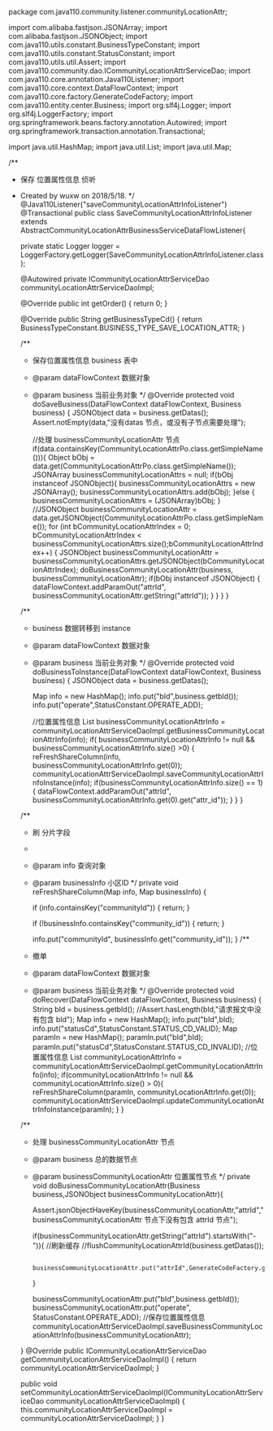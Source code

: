 package com.java110.community.listener.communityLocationAttr;

import com.alibaba.fastjson.JSONArray;
import com.alibaba.fastjson.JSONObject;
import com.java110.utils.constant.BusinessTypeConstant;
import com.java110.utils.constant.StatusConstant;
import com.java110.utils.util.Assert;
import com.java110.community.dao.ICommunityLocationAttrServiceDao;
import com.java110.core.annotation.Java110Listener;
import com.java110.core.context.DataFlowContext;
import com.java110.core.factory.GenerateCodeFactory;
import com.java110.entity.center.Business;
import org.slf4j.Logger;
import org.slf4j.LoggerFactory;
import org.springframework.beans.factory.annotation.Autowired;
import org.springframework.transaction.annotation.Transactional;

import java.util.HashMap;
import java.util.List;
import java.util.Map;

/**
 * 保存 位置属性信息 侦听
 * Created by wuxw on 2018/5/18.
 */
@Java110Listener("saveCommunityLocationAttrInfoListener")
@Transactional
public class SaveCommunityLocationAttrInfoListener extends AbstractCommunityLocationAttrBusinessServiceDataFlowListener{

    private static Logger logger = LoggerFactory.getLogger(SaveCommunityLocationAttrInfoListener.class);

    @Autowired
    private ICommunityLocationAttrServiceDao communityLocationAttrServiceDaoImpl;

    @Override
    public int getOrder() {
        return 0;
    }

    @Override
    public String getBusinessTypeCd() {
        return BusinessTypeConstant.BUSINESS_TYPE_SAVE_LOCATION_ATTR;
    }

    /**
     * 保存位置属性信息 business 表中
     * @param dataFlowContext 数据对象
     * @param business 当前业务对象
     */
    @Override
    protected void doSaveBusiness(DataFlowContext dataFlowContext, Business business) {
        JSONObject data = business.getDatas();
        Assert.notEmpty(data,"没有datas 节点，或没有子节点需要处理");

        //处理 businessCommunityLocationAttr 节点
        if(data.containsKey(CommunityLocationAttrPo.class.getSimpleName())){
            Object bObj = data.get(CommunityLocationAttrPo.class.getSimpleName());
            JSONArray businessCommunityLocationAttrs = null;
            if(bObj instanceof JSONObject){
                businessCommunityLocationAttrs = new JSONArray();
                businessCommunityLocationAttrs.add(bObj);
            }else {
                businessCommunityLocationAttrs = (JSONArray)bObj;
            }
            //JSONObject businessCommunityLocationAttr = data.getJSONObject(CommunityLocationAttrPo.class.getSimpleName());
            for (int bCommunityLocationAttrIndex = 0; bCommunityLocationAttrIndex < businessCommunityLocationAttrs.size();bCommunityLocationAttrIndex++) {
                JSONObject businessCommunityLocationAttr = businessCommunityLocationAttrs.getJSONObject(bCommunityLocationAttrIndex);
                doBusinessCommunityLocationAttr(business, businessCommunityLocationAttr);
                if(bObj instanceof JSONObject) {
                    dataFlowContext.addParamOut("attrId", businessCommunityLocationAttr.getString("attrId"));
                }
            }
        }
    }

    /**
     * business 数据转移到 instance
     * @param dataFlowContext 数据对象
     * @param business 当前业务对象
     */
    @Override
    protected void doBusinessToInstance(DataFlowContext dataFlowContext, Business business) {
        JSONObject data = business.getDatas();

        Map info = new HashMap();
        info.put("bId",business.getbId());
        info.put("operate",StatusConstant.OPERATE_ADD);

        //位置属性信息
        List<Map> businessCommunityLocationAttrInfo = communityLocationAttrServiceDaoImpl.getBusinessCommunityLocationAttrInfo(info);
        if( businessCommunityLocationAttrInfo != null && businessCommunityLocationAttrInfo.size() >0) {
            reFreshShareColumn(info, businessCommunityLocationAttrInfo.get(0));
            communityLocationAttrServiceDaoImpl.saveCommunityLocationAttrInfoInstance(info);
            if(businessCommunityLocationAttrInfo.size() == 1) {
                dataFlowContext.addParamOut("attrId", businessCommunityLocationAttrInfo.get(0).get("attr_id"));
            }
        }
    }


    /**
     * 刷 分片字段
     *
     * @param info         查询对象
     * @param businessInfo 小区ID
     */
    private void reFreshShareColumn(Map info, Map businessInfo) {

        if (info.containsKey("communityId")) {
            return;
        }

        if (!businessInfo.containsKey("community_id")) {
            return;
        }

        info.put("communityId", businessInfo.get("community_id"));
    }
    /**
     * 撤单
     * @param dataFlowContext 数据对象
     * @param business 当前业务对象
     */
    @Override
    protected void doRecover(DataFlowContext dataFlowContext, Business business) {
        String bId = business.getbId();
        //Assert.hasLength(bId,"请求报文中没有包含 bId");
        Map info = new HashMap();
        info.put("bId",bId);
        info.put("statusCd",StatusConstant.STATUS_CD_VALID);
        Map paramIn = new HashMap();
        paramIn.put("bId",bId);
        paramIn.put("statusCd",StatusConstant.STATUS_CD_INVALID);
        //位置属性信息
        List<Map> communityLocationAttrInfo = communityLocationAttrServiceDaoImpl.getCommunityLocationAttrInfo(info);
        if(communityLocationAttrInfo != null && communityLocationAttrInfo.size() > 0){
            reFreshShareColumn(paramIn, communityLocationAttrInfo.get(0));
            communityLocationAttrServiceDaoImpl.updateCommunityLocationAttrInfoInstance(paramIn);
        }
    }



    /**
     * 处理 businessCommunityLocationAttr 节点
     * @param business 总的数据节点
     * @param businessCommunityLocationAttr 位置属性节点
     */
    private void doBusinessCommunityLocationAttr(Business business,JSONObject businessCommunityLocationAttr){

        Assert.jsonObjectHaveKey(businessCommunityLocationAttr,"attrId","businessCommunityLocationAttr 节点下没有包含 attrId 节点");

        if(businessCommunityLocationAttr.getString("attrId").startsWith("-")){
            //刷新缓存
            //flushCommunityLocationAttrId(business.getDatas());

            businessCommunityLocationAttr.put("attrId",GenerateCodeFactory.getGeneratorId(GenerateCodeFactory.CODE_PREFIX_attrId));

        }

        businessCommunityLocationAttr.put("bId",business.getbId());
        businessCommunityLocationAttr.put("operate", StatusConstant.OPERATE_ADD);
        //保存位置属性信息
        communityLocationAttrServiceDaoImpl.saveBusinessCommunityLocationAttrInfo(businessCommunityLocationAttr);

    }
    @Override
    public ICommunityLocationAttrServiceDao getCommunityLocationAttrServiceDaoImpl() {
        return communityLocationAttrServiceDaoImpl;
    }

    public void setCommunityLocationAttrServiceDaoImpl(ICommunityLocationAttrServiceDao communityLocationAttrServiceDaoImpl) {
        this.communityLocationAttrServiceDaoImpl = communityLocationAttrServiceDaoImpl;
    }
}
